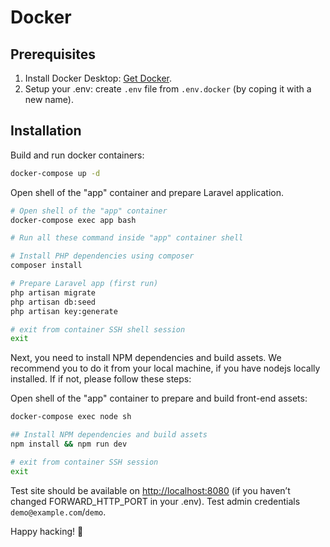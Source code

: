 # Docker

## Prerequisites

1. Install Docker Desktop: [Get Docker](https://docs.docker.com/get-docker/).
2. Setup your .env: create `.env` file from `.env.docker` (by coping it with a new name). 


## Installation

Build and run docker containers:
```sh
docker-compose up -d
```

Open shell of the "app" container and prepare Laravel application.
```sh
# Open shell of the "app" container
docker-compose exec app bash

# Run all these command inside "app" container shell

# Install PHP dependencies using composer
composer install

# Prepare Laravel app (first run)
php artisan migrate
php artisan db:seed
php artisan key:generate

# exit from container SSH shell session
exit
```

Next, you need to install NPM dependencies and build assets.
We recommend you to do it from your local machine, if you have nodejs locally installed.
If if not, please follow these steps:

Open shell of the "app" container to prepare and build front-end assets:
```sh
docker-compose exec node sh

## Install NPM dependencies and build assets
npm install && npm run dev

# exit from container SSH session
exit
```

Test site should be available on [http://localhost:8080](http://localhost:8080) (if you haven’t changed FORWARD_HTTP_PORT in your .env).
Test admin credentials `demo@example.com`/`demo`.

Happy hacking! 🚀
